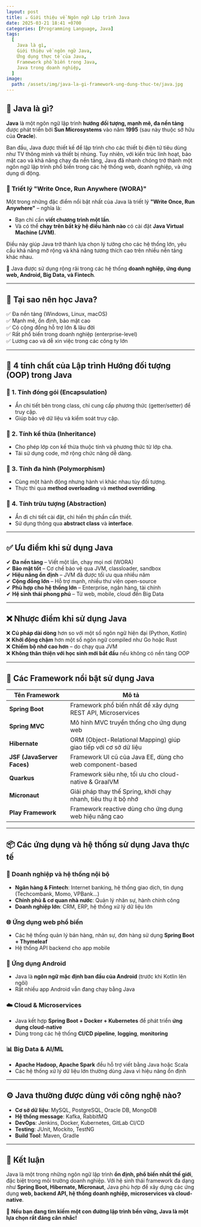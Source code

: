 ```yaml
---
layout: post
title: ☕ Giới thiệu về Ngôn ngữ Lập trình Java
date: 2025-03-21 18:41 +0700
categories: [Programming Language, Java]
tags:
  [
    Java là gì,
    Giới thiệu về ngôn ngữ Java,
    Ứng dụng thực tế của Java,
    Framework phổ biến trong Java,
    Java trong doanh nghiệp,
  ]
image:
  path: /assets/img/java-la-gi-framework-ung-dung-thuc-te/java.jpg
---
```


## 🎯 Java là gì?
**Java** là một ngôn ngữ lập trình **hướng đối tượng, mạnh mẽ, đa nền tảng** được phát triển bởi **Sun Microsystems** vào năm **1995** (sau này thuộc sở hữu của **Oracle**).

Ban đầu, Java được thiết kế để lập trình cho các thiết bị điện tử tiêu dùng như TV thông minh và thiết bị nhúng. Tuy nhiên, với kiến trúc linh hoạt, bảo mật cao và khả năng chạy đa nền tảng, Java đã nhanh chóng trở thành một ngôn ngữ lập trình phổ biến trong các hệ thống web, doanh nghiệp, và ứng dụng di động.

### 🧩 Triết lý "Write Once, Run Anywhere (WORA)"
Một trong những đặc điểm nổi bật nhất của Java là triết lý **"Write Once, Run Anywhere"** – nghĩa là:
- Bạn chỉ cần **viết chương trình một lần**.
- Và có thể **chạy trên bất kỳ hệ điều hành nào** có cài đặt **Java Virtual Machine (JVM)**.

Điều này giúp Java trở thành lựa chọn lý tưởng cho các hệ thống lớn, yêu cầu khả năng mở rộng và khả năng tương thích cao trên nhiều nền tảng khác nhau.

📌 Java được sử dụng rộng rãi trong các hệ thống **doanh nghiệp, ứng dụng web, Android, Big Data, và Fintech**.

---

## 🧠 Tại sao nên học Java?
✅ Đa nền tảng (Windows, Linux, macOS)  
✅ Mạnh mẽ, ổn định, bảo mật cao  
✅ Có cộng đồng hỗ trợ lớn & lâu đời  
✅ Rất phổ biến trong doanh nghiệp (enterprise-level)  
✅ Lương cao và dễ xin việc trong các công ty lớn

---

## 🔑 4 tính chất của Lập trình Hướng đối tượng (OOP) trong Java

### 🔸 1. **Tính đóng gói (Encapsulation)**
- Ẩn chi tiết bên trong class, chỉ cung cấp phương thức (getter/setter) để truy cập.
- Giúp bảo vệ dữ liệu và kiểm soát truy cập.

### 🔸 2. **Tính kế thừa (Inheritance)**
- Cho phép lớp con kế thừa thuộc tính và phương thức từ lớp cha.
- Tái sử dụng code, mở rộng chức năng dễ dàng.

### 🔸 3. **Tính đa hình (Polymorphism)**
- Cùng một hành động nhưng hành vi khác nhau tùy đối tượng.
- Thực thi qua **method overloading** và **method overriding**.

### 🔸 4. **Tính trừu tượng (Abstraction)**
- Ẩn đi chi tiết cài đặt, chỉ hiển thị phần cần thiết.
- Sử dụng thông qua **abstract class** và **interface**.

---

## ✅ Ưu điểm khi sử dụng Java
✔ **Đa nền tảng** – Viết một lần, chạy mọi nơi (WORA)  
✔ **Bảo mật tốt** – Cơ chế bảo vệ qua JVM, classloader, sandbox  
✔ **Hiệu năng ổn định** – JVM đã được tối ưu qua nhiều năm  
✔ **Cộng đồng lớn** – Hỗ trợ mạnh, nhiều thư viện open-source  
✔ **Phù hợp cho hệ thống lớn** – Enterprise, ngân hàng, tài chính  
✔ **Hệ sinh thái phong phú** – Từ web, mobile, cloud đến Big Data

---

## ❌ Nhược điểm khi sử dụng Java
❌ **Cú pháp dài dòng** hơn so với một số ngôn ngữ hiện đại (Python, Kotlin)  
❌ **Khởi động chậm** hơn một số ngôn ngữ compiled như Go hoặc Rust  
❌ **Chiếm bộ nhớ cao hơn** – do chạy qua JVM  
❌ **Không thân thiện với học sinh mới bắt đầu** nếu không có nền tảng OOP

---

## 🔧 Các Framework nổi bật sử dụng Java

| Tên Framework     | Mô tả                                                                 |
|-------------------|----------------------------------------------------------------------|
| **Spring Boot**   | Framework phổ biến nhất để xây dựng REST API, Microservices         |
| **Spring MVC**    | Mô hình MVC truyền thống cho ứng dụng web                           |
| **Hibernate**     | ORM (Object-Relational Mapping) giúp giao tiếp với cơ sở dữ liệu    |
| **JSF (JavaServer Faces)** | Framework UI cũ của Java EE, dùng cho web component-based     |
| **Quarkus**       | Framework siêu nhẹ, tối ưu cho cloud-native & GraalVM               |
| **Micronaut**     | Giải pháp thay thế Spring, khởi chạy nhanh, tiêu thụ ít bộ nhớ      |
| **Play Framework**| Framework reactive dùng cho ứng dụng web hiệu năng cao              |

---

## 📦 Các ứng dụng và hệ thống sử dụng Java thực tế

### 🏢 Doanh nghiệp và hệ thống nội bộ
- **Ngân hàng & Fintech**: Internet banking, hệ thống giao dịch, tín dụng (Techcombank, Momo, VPBank...)
- **Chính phủ & cơ quan nhà nước**: Quản lý nhân sự, hành chính công
- **Doanh nghiệp lớn**: CRM, ERP, hệ thống xử lý dữ liệu lớn

### 🌐 Ứng dụng web phổ biến
- Các hệ thống quản lý bán hàng, nhân sự, đơn hàng sử dụng **Spring Boot + Thymeleaf**
- Hệ thống API backend cho app mobile

### 📱 Ứng dụng Android
- Java là **ngôn ngữ mặc định ban đầu của Android** (trước khi Kotlin lên ngôi)
- Rất nhiều app Android vẫn đang chạy bằng Java

### ☁️ Cloud & Microservices
- Java kết hợp **Spring Boot + Docker + Kubernetes** để phát triển **ứng dụng cloud-native**
- Dùng trong các hệ thống **CI/CD pipeline**, **logging**, **monitoring**

### 📊 Big Data & AI/ML
- **Apache Hadoop, Apache Spark** đều hỗ trợ viết bằng Java hoặc Scala
- Các hệ thống xử lý dữ liệu lớn thường dùng Java vì hiệu năng ổn định

---

## ⚙️ Java thường được dùng với công nghệ nào?
- **Cơ sở dữ liệu**: MySQL, PostgreSQL, Oracle DB, MongoDB
- **Hệ thống message**: Kafka, RabbitMQ
- **DevOps**: Jenkins, Docker, Kubernetes, GitLab CI/CD
- **Testing**: JUnit, Mockito, TestNG
- **Build Tool**: Maven, Gradle

---

## 🏁 Kết luận
Java là một trong những ngôn ngữ lập trình **ổn định, phổ biến nhất thế giới**, đặc biệt trong môi trường doanh nghiệp. Với hệ sinh thái framework đa dạng như **Spring Boot, Hibernate, Micronaut**, Java phù hợp để xây dựng các ứng dụng **web, backend API, hệ thống doanh nghiệp, microservices và cloud-native**.

🚀 **Nếu bạn đang tìm kiếm một con đường lập trình bền vững, Java là một lựa chọn rất đáng cân nhắc!**